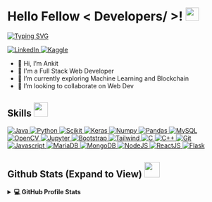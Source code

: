<h1> Hello Fellow < Developers/ >! <img src = "https://raw.githubusercontent.com/MartinHeinz/MartinHeinz/master/wave.gif" width = 30px> </h1>
<p align='center'>
</p>

<p>
  <a href="https://git.io/typing-svg"><img src="https://readme-typing-svg.demolab.com?font=Poppins&duration=5000&pause=1000&width=650&lines=Welcome+to+my+Github+Profile;I'm+a+Full+Stack+Developer;I'm+a+Final+Year+Computer+Engineering+Student+at+VJTI%2C+Mumbai" alt="Typing SVG" /></a>
</p>

   <a href="https://www.linkedin.com/in/ankit-jaiswal-82ba591b3/" target="_blank">
    <img alt="LinkedIn" src="https://img.shields.io/badge/LinkedIn-0077B5?style=for-the-badge&logo=linkedin&logoColor=white">
  </a>     
  <a href="https://www.kaggle.com/ankitjaiswal26" target="_blank">
    <img alt="Kaggle" src="https://img.shields.io/badge/Kaggle-20BEFF?style=for-the-badge&logo=Kaggle&logoColor=white">
  </a>  
 
- 👋 Hi, I’m Ankit
- 💼 I'm a Full Stack Web Developer
- 🔭 I’m currently exploring Machine Learning and Blockchain
- 👯 I’m looking to collaborate on Web Dev
   

<h2> Skills <img src = "https://media2.giphy.com/media/QssGEmpkyEOhBCb7e1/giphy.gif?cid=ecf05e47a0n3gi1bfqntqmob8g9aid1oyj2wr3ds3mg700bl&rid=giphy.gif" width = 32px> </h2>
<a href="https://www.java.com" target="_blank"> 
    <img alt="Java" src="https://img.shields.io/badge/Java-ED8B00?style=for-the-badge&logo=java&logoColor=white">
  </a>   <a href="https://www.python.org" target="_blank">
    <img alt="Python" src="https://img.shields.io/badge/Python-3776AB?style=for-the-badge&logo=python&logoColor=white">
  </a>   <a href="https://scikit-learn.org/" target="_blank">
    <img alt="Scikit" src="https://img.shields.io/badge/scikit_learn-F7931E?style=for-the-badge&logo=scikit-learn&logoColor=white">
  </a>   <a href="https://keras.io/" target="_blank">
    <img alt="Keras" src="https://img.shields.io/badge/Keras-D00000?style=for-the-badge&logo=Keras&logoColor=white">
  </a>   <a href="https://numpy.org/" target="_blank">
    <img alt="Numpy" src="https://img.shields.io/badge/Numpy-777BB4?style=for-the-badge&logo=numpy&logoColor=white">
  </a>   <a href="https://pandas.pydata.org/" target="_blank">
    <img alt="Pandas" src="https://img.shields.io/badge/Pandas-2C2D72?style=for-the-badge&logo=pandas&logoColor=white">
  </a> <a href="https://www.mysql.com/"><img alt="MySQL" src="https://img.shields.io/badge/Microsoft%20SQL%20Server-CC2927?style=for-the-badge&logo=microsoft%20sql%20server&logoColor=white"></a>   <a href="https://opencv.org/" target="_blank">
    <img alt="OpenCV" src="https://img.shields.io/badge/OpenCV-27338e?style=for-the-badge&logo=OpenCV&logoColor=white">
  </a>   <a href="https://jupyter.org/" target="_blank">
    <img alt="Jupyter" src="https://img.shields.io/badge/Jupyter-F37626.svg?&style=for-the-badge&logo=Jupyter&logoColor=white">
  </a>   <a href="https://getbootstrap.com/" target="_blank">
    <img alt="Bootstrap" src="https://img.shields.io/badge/Bootstrap-7010F4.svg?&style=for-the-badge&logo=Bootstrap&logoColor=white">
  </a>   <a href="https://tailwindcss.com/" target="_blank">
    <img alt="Tailwind" src="https://img.shields.io/badge/Tailwind-38BDF8.svg?&style=for-the-badge&logo=TailwindCSS&logoColor=white">
  </a>   <a href="https://www.cprogramming.com/" target="_blank">
    <img alt="C" src="https://img.shields.io/badge/C-A8B9CC.svg?&style=for-the-badge&logo=C&logoColor=white">
  </a>   <a href="https://isocpp.org/" target="_blank">
    <img alt="C++" src="https://img.shields.io/badge/C++-00599C.svg?&style=for-the-badge&logo=C%2B%2B&logoColor=white">
  </a>   <a href="https://jupyter.org/" target="_blank">
    <img alt="Git" src="https://img.shields.io/badge/Git-F05032.svg?&style=for-the-badge&logo=Git&logoColor=white">
  </a>   <a href="https://jupyter.org/" target="_blank">
    <img alt="Javascript" src="https://img.shields.io/badge/Javascript-F7DF1E.svg?&style=for-the-badge&logo=Javascript&logoColor=white">
  </a>  <a href="https://jupyter.org/" target="_blank">
    <img alt="MariaDB" src="https://img.shields.io/badge/MariaDB-003545.svg?&style=for-the-badge&logo=MariaDB&logoColor=white">
  </a>  <a href="https://jupyter.org/" target="_blank">
    <img alt="MongoDB" src="https://img.shields.io/badge/MongoDB-47A248.svg?&style=for-the-badge&logo=MongoDB&logoColor=white">
  </a> <a href="https://jupyter.org/" target="_blank">
    <img alt="NodeJS" src="https://img.shields.io/badge/NodeJS-84AA3B.svg?&style=for-the-badge&logo=Node.js&logoColor=white">
  </a> <a href="https://jupyter.org/" target="_blank">
    <img alt="ReactJS" src="https://img.shields.io/badge/React-00CDF2.svg?&style=for-the-badge&logo=React&logoColor=white">
  </a> <a href="https://www.flask.com/"><img alt="Flask" src="https://img.shields.io/badge/Flask-000000?style=for-the-badge&logo=flask&logoColor=white"></a>

<h2> Github Stats (Expand to View) <img src = "https://i.pinimg.com/originals/65/c4/f4/65c4f452571be1261e9c623f7da488ac.gif" width = 35px> </h2>

<details> 
  <summary><b>💻 GitHub Profile Stats</b></summary>
  <br/>
  <p align="center">
    <a href="https://github.com/anuraghazra/github-readme-stats"><img alt="Ankit's Github Stats" src="https://github-readme-stats.vercel.app/api?username=AnkitJaiswal26&show_icons=true&count_private=true&theme=algolia" height="192px"/></a>
<br/>
  &nbsp;
	  <img src="https://github-readme-stats.vercel.app/api/top-langs?username=AnkitJaiswal26&show_icons=true&locale=en&layout=compact&theme=algolia" alt="AnkitJaiswal26" height="192px"/>
  <br/>
    <div align="center"><img src="http://github-readme-streak-stats.herokuapp.com?user=AnkitJaiswal26&theme=algolia&date_format=M%20j%5B%2C%20Y%5D&stroke=ffff00" /></div>
  </p>
</details>
